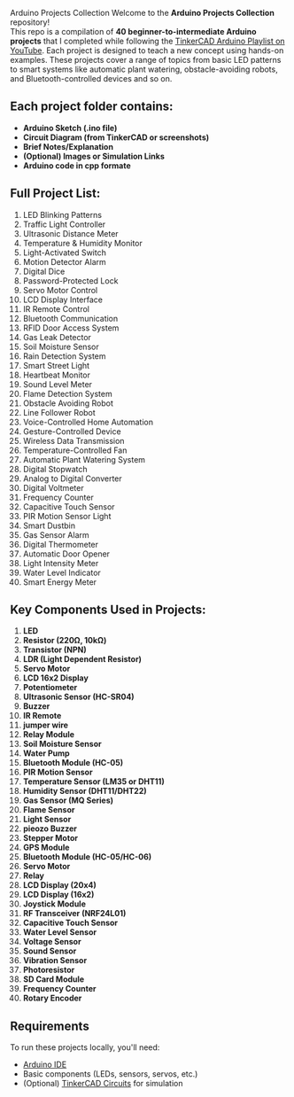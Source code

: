 Arduino Projects Collection
Welcome to the **Arduino Projects Collection** repository!  
This repo is a compilation of **40 beginner-to-intermediate Arduino projects** that I completed while following the [TinkerCAD Arduino Playlist on YouTube](https://youtube.com/playlist?list=PLWqnlHhsmcI4eBDLBtaZs16XZq0WL1SlP). Each project is designed to teach a new concept using hands-on examples.
These projects cover a range of topics from basic LED patterns to smart systems like automatic plant watering, obstacle-avoiding robots, and Bluetooth-controlled devices and so on.

## Each project folder contains:
- **Arduino Sketch (.ino file)**
- **Circuit Diagram (from TinkerCAD or screenshots)**
- **Brief Notes/Explanation**
- **(Optional) Images or Simulation Links**
- **Arduino code in cpp formate**

## Full Project List:
1. LED Blinking Patterns  
2. Traffic Light Controller  
3. Ultrasonic Distance Meter  
4. Temperature & Humidity Monitor  
5. Light-Activated Switch  
6. Motion Detector Alarm  
7. Digital Dice  
8. Password-Protected Lock  
9. Servo Motor Control  
10. LCD Display Interface  
11. IR Remote Control  
12. Bluetooth Communication  
13. RFID Door Access System  
14. Gas Leak Detector  
15. Soil Moisture Sensor  
16. Rain Detection System  
17. Smart Street Light  
18. Heartbeat Monitor  
19. Sound Level Meter  
20. Flame Detection System  
21. Obstacle Avoiding Robot  
22. Line Follower Robot  
23. Voice-Controlled Home Automation  
24. Gesture-Controlled Device  
25. Wireless Data Transmission  
26. Temperature-Controlled Fan  
27. Automatic Plant Watering System  
28. Digital Stopwatch  
29. Analog to Digital Converter  
30. Digital Voltmeter  
31. Frequency Counter  
32. Capacitive Touch Sensor  
33. PIR Motion Sensor Light  
34. Smart Dustbin  
35. Gas Sensor Alarm  
36. Digital Thermometer  
37. Automatic Door Opener  
38. Light Intensity Meter  
39. Water Level Indicator  
40. Smart Energy Meter

## Key Components Used in Projects:
1. **LED**  
2. **Resistor (220Ω, 10kΩ)**  
3. **Transistor (NPN)**  
4. **LDR (Light Dependent Resistor)**  
5. **Servo Motor**  
6. **LCD 16x2 Display**  
7. **Potentiometer**  
8. **Ultrasonic Sensor (HC-SR04)**  
9. **Buzzer**  
10. **IR Remote**
11. **jumper wire** 
12. **Relay Module**  
13. **Soil Moisture Sensor**  
14. **Water Pump**  
15. **Bluetooth Module (HC-05)**  
16. **PIR Motion Sensor**  
17. **Temperature Sensor (LM35 or DHT11)**  
18. **Humidity Sensor (DHT11/DHT22)**  
19. **Gas Sensor (MQ Series)**  
20. **Flame Sensor**  
21. **Light Sensor**  
22. **pieozo Buzzer**  
23. **Stepper Motor**  
24. **GPS Module**  
25. **Bluetooth Module (HC-05/HC-06)**  
26. **Servo Motor**  
27. **Relay**  
28. **LCD Display (20x4)**  
29. **LCD Display (16x2)**  
30. **Joystick Module**  
31. **RF Transceiver (NRF24L01)**  
32. **Capacitive Touch Sensor**  
33. **Water Level Sensor**  
34. **Voltage Sensor**  
35. **Sound Sensor**  
36. **Vibration Sensor**  
37. **Photoresistor**  
38. **SD Card Module**  
39. **Frequency Counter**  
40. **Rotary Encoder**

## Requirements
To run these projects locally, you'll need:
- [Arduino IDE](https://www.arduino.cc/en/software)
- Basic components (LEDs, sensors, servos, etc.)
- (Optional) [TinkerCAD Circuits](https://www.tinkercad.com/circuits) for simulation
